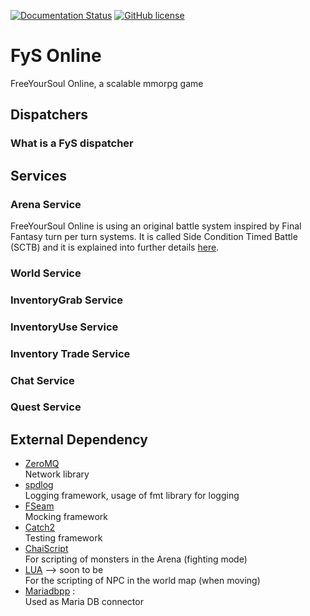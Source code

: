 [![Documentation Status](https://readthedocs.org/projects/fys/badge/?version=latest)](https://fys.readthedocs.io/en/latest/?badge=latest)
[![GitHub license](https://img.shields.io/badge/license-MIT-blue.svg)](https://raw.githubusercontent.com/FreeYourSoul/FyS/master/LICENSE)

# FyS Online

FreeYourSoul Online, a scalable mmorpg game

## Dispatchers

### What is a FyS dispatcher

## Services

### Arena Service

FreeYourSoul Online is using an original battle system inspired by Final Fantasy turn per turn systems. It is called Side Condition Timed Battle (SCTB) and it is explained into further details [here](docs/services/Arena_BattleSystem.md#arena).

### World Service

### InventoryGrab Service

### InventoryUse Service

### Inventory Trade Service

### Chat Service

### Quest Service


## External Dependency

* [ZeroMQ](https://github.com/zeromq/libzmq)  
    Network library
* [spdlog](https://github.com/gabime/spdlog)  
    Logging framework, usage of fmt library for logging
* [FSeam](https://github.com/FreeYourSoul/FSeam)  
    Mocking framework
* [Catch2](https://github.com/catchorg/Catch2)  
    Testing framework
* [ChaiScript](https://github.com/ChaiScript/ChaiScript)  
    For scripting of monsters in the Arena (fighting mode)
* [LUA](https://github.com/lua/lua)   --> soon to be  
    For the scripting of NPC in the world map (when moving)
* [Mariadbpp](https://github.com/viaduck/mariadbpp) :   
    Used as Maria DB connector

